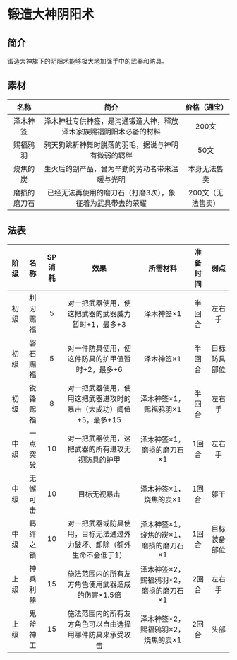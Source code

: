 # 锻造大神阴阳术

## 简介

锻造大神旗下的阴阳术能够极大地加强手中的武器和防具。

## 素材

名称|简介|价格（通宝）
:--:|:--:|:--:
泽木神签|泽木神社专供神签，是沟通锻造大神，释放泽木家族赐福阴阳术必备的材料|200文
赐福鸦羽|鸦天狗跳祈神舞时脱落的羽毛，据说与神明有微弱的羁绊|50文
烧焦的炭|生火后的副产品，曾为辛勤的劳动者带来温暖与光明|本身无法售卖
磨损的磨刀石|已经无法再使用的磨刀石（打磨3次），象征着为武具带去的荣耀|200文（无法售卖）

## 法表

阶级|名称|SP消耗|效果|所需材料|准备时间|弱点
:--:|:--:|:--:|:--:|:--:|:--:|:--:
初级|利刃赐福|5|对一把武器使用，使这把武器的武器威力暂时+1，最多+3|泽木神签×1|半回合|左右手
初级|磐石赐福|5|对一件防具使用，使这件防具的护甲值暂时+2，最多+6|泽木神签×1|半回合|目标防具部位
初级|锐锋赐福|8|对一把武器使用，使用这把武器进攻时的暴击（大成功）阈值+5，最多+15|泽木神签×1，赐福鸦羽×1|半回合|左右手
中级|一点突破|10|对一把武器使用，这把武器的所有进攻无视防具的护甲|泽木神签×1，磨损的磨刀石×1|1回合|左右手
中级|无懈可击|10|目标无视暴击|泽木神签×1，烧焦的炭×1|1回合|躯干
中级|羁绊之锁|10|对一把武器或防具使用，目标无法通过外力破坏、卸除（额外生命不会低于1）|泽木神签×1，烧焦的炭×1，磨损的磨刀石×1|1回合|目标装备部位
上级|神兵利器|15|施法范围内的所有友方角色使用武器造成的伤害×1.5倍|泽木神签×2，赐福鸦羽×2，磨损的磨刀石×1|2回合|左右手
上级|鬼斧神工|15|施法范围内的所有友方角色可以自由选择用哪件防具来承受攻击|泽木神签×2，赐福鸦羽×2，烧焦的炭×1|2回合|头部